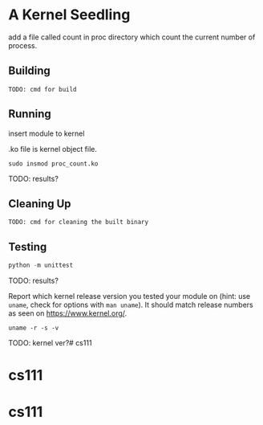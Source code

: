 # A Kernel Seedling
add a file called count in proc directory which count the current number of process.

## Building
```shell
TODO: cmd for build
```

## Running
insert module to kernel

.ko file is kernel object file.
```shell
sudo insmod proc_count.ko
```
TODO: results?

## Cleaning Up
```shell
TODO: cmd for cleaning the built binary
```

## Testing
```python
python -m unittest
```
TODO: results?

Report which kernel release version you tested your module on
(hint: use `uname`, check for options with `man uname`).
It should match release numbers as seen on https://www.kernel.org/.

```shell
uname -r -s -v
```
TODO: kernel ver?# cs111
# cs111
# cs111
